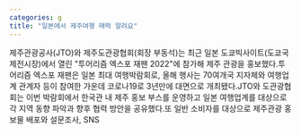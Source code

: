 ```yaml
---
categories: g
title: "일본에서 제주여행 매력 알려요"
---
```

제주관광공사(JTO)와 제주도관광협회(회장 부동석)는 최근 일본 도쿄빅사이트(도쿄국제전시장)에서 열린 "투어리즘 엑스포 재팬 2022"에 참가해 제주 관광을 홍보했다.투어리즘 엑스포 재팬은 일본 최대 여행박람회로, 올해 행사는 70여개국 지자체와 여행업계 관계자 등이 참여한 가운데 코로나19로 3년만에 대면으로 개최됐다.JTO와 도관광협회는 이번 박람회에서 한국관 내 제주 홍보 부스를 운영하고 일본 여행업계를 대상으로 각 지역 동향 파악과 향후 협력 방안을 공유했다.또 일반 소비자를 대상으로 제주관광 홍보물 배포와 설문조사, SNS